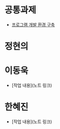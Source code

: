 # 공통과제
- [프로그램 개발 환경 구축](2_하브루타_노트/프로그램%20개발%20환경%20구축,%20협업%20프로세스%20개발.md)

# 정현의

# 이동욱
- [작업 내용](노트 링크)

# 한혜진
- [작업 내용](노트 링크)
